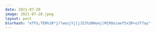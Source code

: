 ```yaml
---
date: 2021-07-20
image: 2021-07-20.jpeg
layout: post
blurhash: "eTF$;TEN%1R*j??wozjYj[j[E3%1NHoej[M{ROozaef5xZR+oJf7ay"
---
```




